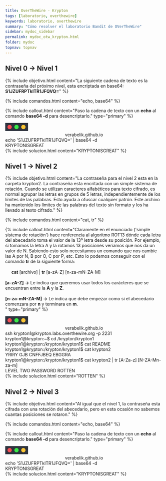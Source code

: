 ```yaml
---
title: OverTheWire - Krypton
tags: [laboratorio, overthewire]
keywords: laboratorio, overthewire
summary: "Cómo resolver el laboratorio Bandit de OVerTheWire"
sidebar: mydoc_sidebar
permalink: mydoc_otw_krypton.html
folder: mydoc
topnav: topnav
---
```


## **Nivel 0 → Nivel 1**
<!--OBJETIVO-->
{% include objetivo.html content="La siguiente cadena de texto es la contraseña del próximo nivel, esta encriptada en base64: **S1JZUFRPTklTR1JFQVQ=**" %}
<!--COMANDOS-->
{% include comandos.html content="echo, base64" %}
<!--EXPLICACION-->
{% include callout.html content="Paso la cadena de texto con un **echo** al comando **base64 -d** para desencriptarlo." type="primary" %}
<!--TERMINAL-->
<link href="css/miEstilo.css" rel="stylesheet" type="text/css">
<div id="barra"><img src="images/terminal/botones.png" id="botones"><center id="texto_barra">verabelik.github.io</center></div>
<div id="terminal">echo 'S1JZUFRPTklTR1JFQVQ=' | base64 -d<br/>
KRYPTONISGREAT<br/>
</div>
{% include solucion.html content="KRYPTONISGREAT" %}

## **Nivel 1 → Nivel 2**
<!--OBJETIVO-->
{% include objetivo.html content="La contraseña para el nivel 2 esta en la carpeta krypton2. La contraseña esta encritada con un simple sistema de rotación. Cuando se utilizan caracteres alfabéticos para texto cifrado, es normal agrupar las letras en grupos de 5 letras, independientemente de los límites de las palabras. Esto ayuda a ofuscar cualquier patrón. Este archivo ha mantenido los límites de las palabras del texto sin formato y los ha llevado al texto cifrado." %}
<!--COMANDOS-->
{% include comandos.html content="cat, tr" %}
<!--EXPLICACION-->
{% include callout.html content="Claramente en el enunciado ('simple sistema de rotación') hace renferencia al algoritmo ROT13 dónde cada letra del abecedario toma el valor de la 13º letra desde su posición. Por ejemplo, si tomamos la letra A y la rotamos 13 posiciones veriamos que nos da un valor de N. Sabiendo esto solo necesitamos un comando que nos cambie las A por N, B por O, C por P, etc. Esto lo podemos conseguir con el comando **tr** de la siguiente forma:<br/><br/>
&nbsp;&nbsp;&nbsp;&nbsp; **cat** [archivo] | **tr** [a-zA-Z] [n-za-mN-ZA-M]<br/>
<br/>**[a-zA-Z]** **→** Le indica que queremos usar todos los carácteres que se encuentran entre la **A** y la **Z**.<br/><br/>
**[n-za-mN-ZA-M]** **→** Le indica que debe empezar como si el abecedario comenzara por **n** y terminara en **m**.<br/>" type="primary" %}
<!--TERMINAL-->
<link href="css/miEstilo.css" rel="stylesheet" type="text/css">
<div id="barra"><img src="images/terminal/botones.png" id="botones"><center id="texto_barra">verabelik.github.io</center></div>
<div id="terminal">ssh krypton1@krypton.labs.overthewire.org -p 2231<br/>
krypton1@krypton:~$ cd /krypton/krypton1<br/>
krypton1@krypton:/krypton/krypton1$ cat README<br/>
krypton1@krypton:/krypton/krypton1$ cat krypton2<br/>
YRIRY GJB CNFFJBEQ EBGGRA<br/>
krypton1@krypton:/krypton/krypton1$ cat krypton2 | tr [A-Za-z] [N-ZA-Mn-za-m]<br/>
LEVEL TWO PASSWORD ROTTEN<br/>
</div>
{% include solucion.html content="ROTTEN" %}

## **Nivel 2 → Nivel 3**
<!--OBJETIVO-->
{% include objetivo.html content="Al igual que el nivel 1, la contraseña esta cifrada con una rotación del abecedario, pero en esta ocasión no sabemos cuantas posiciones se rotaron." %}
<!--COMANDOS-->
{% include comandos.html content="echo, base64" %}
<!--EXPLICACION-->
{% include callout.html content="Paso la cadena de texto con un **echo** al comando **base64 -d** para desencriptarlo." type="primary" %}
<!--TERMINAL-->
<link href="css/miEstilo.css" rel="stylesheet" type="text/css">
<div id="barra"><img src="images/terminal/botones.png" id="botones"><center id="texto_barra">verabelik.github.io</center></div>
<div id="terminal">echo 'S1JZUFRPTklTR1JFQVQ=' | base64 -d<br/>
KRYPTONISGREAT<br/>
</div>
{% include solucion.html content="KRYPTONISGREAT" %}